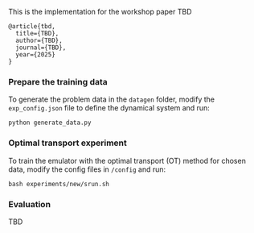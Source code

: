 This is the implementation for the workshop paper TBD

```
@article{tbd,
  title={TBD},
  author={TBD},
  journal={TBD},
  year={2025}
}
```

### Prepare the training data
To generate the problem data in the `datagen` folder, modify the ```exp_config.json``` file to define the dynamical system and run:
```
python generate_data.py
```


### Optimal transport experiment
To train the emulator with the optimal transport (OT) method for chosen data, modify the config files in ```/config``` and run:
```
bash experiments/new/srun.sh
```

### Evaluation
TBD
